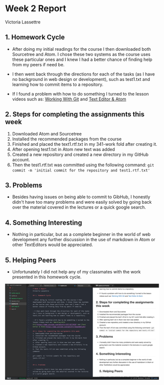 # Week 2 Report
Victoria Lassettre

## 1. Homework Cycle

- After doing my initial readings for the course I then downloaded both Sourcetree and Atom. I chose these two systems as the course uses these particular ones and I knew I had a better chance of finding help from my peers if need be.

- I then went back through the directions for each of the tasks (as I have no background in web design or development), such as test1.txt and learning how to commit items to a repository.

- If I found a problem with how to do something I turned to the lesson videos such as: [Working With Git](https://www.youtube.com/watch?v=3fZ-QCl7HC8) and [Text Editor & Atom](https://www.youtube.com/watch?v=Gbq9ZWXtyK4)

## 2. Steps for completing the assignments this week
1. Downloaded Atom and Sourcetree
2. Installed the recommended packages from the course
3. Finished and placed the text1.rtf.txt in my 341-work fold after creating it.
4. After opening test1.txt in Atom new text was added
5. Created a new repository and created a new directory in my GitHub account.
6. Then the test1.rtf.txt was committed using the following command:
`
git commit -m 'initial commit for the repository and test1.rtf.txt'
`

## 3. Problems

- Besides having issues on being able to commit to GibHub, I honestly didn't have too many problems and were easily solved by going back over the material covered in the lectures or a quick google search.

## 4. Something Interesting
- Nothing in particular, but as a complete beginner in the world of web development any further discussion in the use of markdown in Atom or other TextEditors would be appreciated.

## 5. Helping Peers
- Unfortunately I did not help any of my classmates with the work presented in this homework cycle.

![Image of my TextEditor](Texteditor.png)

